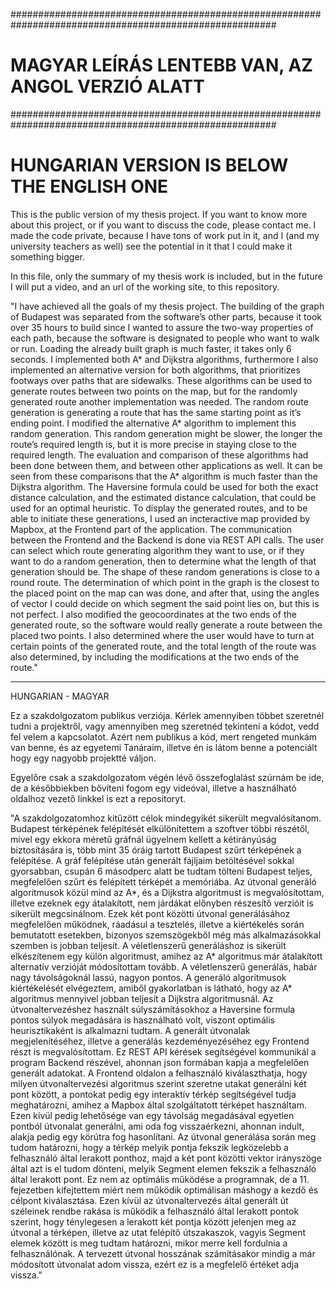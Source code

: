 ########################################################################################################
#   MAGYAR LEÍRÁS LENTEBB VAN, AZ ANGOL VERZIÓ ALATT  #   
########################################################################################################
#   HUNGARIAN VERSION IS BELOW THE ENGLISH ONE  #

This is the public version of my thesis project. If you want to know more about this project, or if you want to discuss the code, please contact me.
I made the code private, because I have tons of work put in it, and I (and my university teachers as well) see the potential in it that I could make it something bigger. 

In this file, only the summary of my thesis work is included, but in the future I will put a video, and an url of the working site, to this repository.

"I have achieved all the goals of my thesis project. The building of the graph of Budapest
was separated from the software’s other parts, because it took over 35 hours to build
since I wanted to assure the two-way properties of each path, because the software is
designated to people who want to walk or run. Loading the already built graph is much
faster, it takes only 6 seconds.
I implemented both A* and Dijkstra algorithms, furthermore I also implemented an
alternative version for both algorithms, that prioritizes footways over paths that are
sidewalks. These algorithms can be used to generate routes between two points on the
map, but for the randomly generated route another implementation was needed. The
random route generation is generating a route that has the same starting point as it’s
ending point. I modified the alternative A* algorithm to implement this random
generation. This random generation might be slower, the longer the route’s required
length is, but it is more precise in staying close to the required length. The evaluation
and comparison of these algorithms had been done between them, and between other
applications as well. It can be seen from these comparisons that the A* algorithm is
much faster than the Dijkstra algorithm. The Haversine formula could be used for both
the exact distance calculation, and the estimated distance calculation, that could be used
for an optimal heuristic.
To display the generated routes, and to be able to initiate these generations, I used an
incteractive map provided by Mapbox, at the Frontend part of the application. The
communication between the Frontend and the Backend is done via REST API calls.
The user can select which route generating algorithm they want to use, or if they want
to do a random generation, then to determine what the length of that generation should
be. The shape of these random generations is close to a round route.
The determination of which point in the graph is the closest to the placed point on the
map can was done, and after that, using the angles of vector I could decide on which
segment the said point lies on, but this is not perfect. I also modified the geocoordinates
at the two ends of the generated route, so the software would really generate a route
between the placed two points. I also determined where the user would have to turn at
certain points of the generated route, and the total length of the route was also
determined, by including the modifications at the two ends of the route."

-----------------------------------------------------------------------------------------------------------------
HUNGARIAN - MAGYAR

Ez a szakdolgozatom publikus verziója. Kérlek amennyiben többet szeretnél tudni a projektről, vagy amennyiben meg szeretnéd tekinteni a kódot,
vedd fel velem a kapcsolatot.
Azért nem publikus a kód, mert rengeted munkám van benne, és az egyetemi Tanáraim, illetve én is látom benne a potenciált hogy egy nagyobb projektté váljon.

Egyelőre csak a szakdolgozatom végén lévő összefoglalást szúrnám be ide, de a későbbiekben bővíteni fogom egy videóval, illetve a használható oldalhoz vezető linkkel
is ezt a repositoryt.

"A szakdolgozatomhoz kitűzött célok mindegyikét sikerült megvalósítanom. Budapest
térképének felépítését elkülönítettem a szoftver többi részétől, mivel egy ekkora méretű
gráfnál ügyelnem kellett a kétirányúság biztosítására is, több mint 35 óráig tartott
Budapest szűrt térképének a felépítése. A gráf felépítése után generált fájljaim
betöltésével sokkal gyorsabban, csupán 6 másodperc alatt be tudtam tölteni Budapest
teljes, megfelelően szűrt és felépített térképét a memóriába.
Az útvonal generáló algoritmusok közül mind az A*, és a Dijkstra algoritmust is
megvalósítottam, illetve ezeknek egy átalakított, nem járdákat előnyben részesítő
verzióit is sikerült megcsinálnom. Ezek két pont közötti útvonal generálásához
megfelelően működnek, ráadásul a tesztelés, illetve a kiértékelés során bemutatott
esetekben, bizonyos szemszögekből még más alkalmazásokkal szemben is jobban
teljesít. A véletlenszerű generáláshoz is sikerült elkészítenem egy külön algoritmust,
amihez az A* algoritmus már átalakított alternatív verzióját módosítottam tovább. A
véletlenszerű generálás, habár nagy távolságoknál lassú, nagyon pontos. A generáló
algoritmusok kiértékelését elvégeztem, amiből gyakorlatban is látható, hogy az A*
algoritmus mennyivel jobban teljesít a Dijkstra algoritmusnál. Az útvonaltervezéshez
használt súlyszámításokhoz a Haversine formula pontos súlyok megadására is
használható volt, viszont optimális heurisztikaként is alkalmazni tudtam.
A generált útvonalak megjelenítéséhez, illetve a generálás kezdeményezéséhez egy
Frontend részt is megvalósítottam. Ez REST API kérések segítségével kommunikál a
program Backend részével, ahonnan json formában kapja a megfelelően generált
adatokat. A Frontend oldalon a felhasználó kiválaszthatja, hogy milyen
útvonaltervezési algoritmus szerint szeretne utakat generálni két pont között, a pontokat
pedig egy interaktív térkép segítségével tudja meghatározni, amihez a Mapbox által
szolgáltatott térképet használtam. Ezen kívül pedig lehetősége van egy távolság
megadásával egyetlen pontból útvonalat generálni, ami oda fog visszaérkezni, ahonnan
indult, alakja pedig egy körútra fog hasonlítani.
Az útvonal generálása során meg tudom határozni, hogy a térkép melyik pontja fekszik
legközelebb a felhasználó által lerakott ponthoz, majd a két pont közötti vektor
irányszöge által azt is el tudom dönteni, melyik Segment elemen fekszik a felhasználó
által lerakott pont. Ez nem az optimális működése a programnak, de a 11. fejezetben
kifejtettem miért nem működik optimálisan máshogy a kezdő és célpont kiválasztása.
Ezen kívül az útvonaltervezés által generált út széleinek rendbe rakása is működik a
felhasználó által lerakott pontok szerint, hogy ténylegesen a lerakott két pontja között
jelenjen meg az útvonal a térképen, illetve az utat felépítő útszakaszok, vagyis Segment
elemek között is meg tudtam határozni, mikor merre kell fordulnia a felhasználónak. A
tervezett útvonal hosszának számításakor mindig a már módosított útvonalat adom
vissza, ezért ez is a megfelelő értéket adja vissza."
